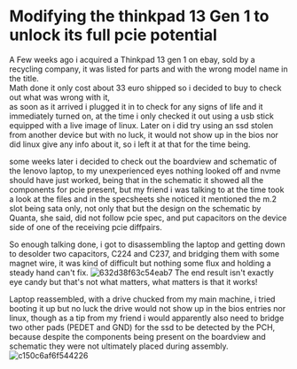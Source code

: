 # Modifying the thinkpad 13 Gen 1 to unlock its full pcie potential
A Few weeks ago i acquired a Thinkpad 13 gen 1 on ebay, sold by a recycling company, it was listed for parts
and with the wrong model name in the title.  
Math done it only cost about 33 euro shipped so i decided to buy to check out what was wrong with it,  
as soon as it arrived i plugged it in to check for any signs of life and it immediately turned on, 
at the time i only checked it out using a usb stick equipped with a live image of linux.
Later on i did try using an ssd stolen from another device but with no luck, it would not show up in the bios nor did linux give any info about it, 
so i left it at that for the time being.  

some weeks later i decided to check out the boardview and schematic of the lenovo laptop, to my unexperienced eyes nothing looked off and nvme should have just worked, being that in the schematic
it showed all the components for pcie present, but my friend i was talking to at the time took a look at the files and in the specsheets she noticed it mentioned the m.2 slot being sata only,
not only that but the design on the schematic by Quanta, she said, did not follow pcie spec, and put capacitors on the device side of one of the receiving pcie diffpairs.  

So enough talking done, i got to disassembling the laptop and getting down to desolder two capacitors, C224 and C237, and bridging them with some magnet wire,
it was kind of difficult but nothing some flux and holding a steady hand can't fix. 
![632d38f63c54eab7](https://github.com/user-attachments/assets/47bae9c3-e3e3-4adb-8fd6-e4970c90c5b4)
The end result isn't exactly eye candy but that's not what matters, what matters is that it works!


Laptop reassembled, with a drive chucked from my main machine, i tried booting it up but no luck the drive would not show up in the bios entries nor linux, 
though as a tip from my friend i would apparently also need to bridge two other pads (PEDET and GND) for the ssd to be detected by the PCH,  
because despite the components being present on the boardview and schematic they were not ultimately placed during assembly.
![c150c6af6f544226](https://github.com/user-attachments/assets/f1ebd3a9-682c-41c5-9b0f-7b0e58dfb861)
